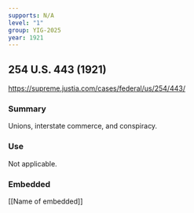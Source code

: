 ```yaml
---
supports: N/A
level: "1"
group: YIG-2025
year: 1921
---
```

## 254 U.S. 443 (1921)

https://supreme.justia.com/cases/federal/us/254/443/

### Summary

Unions, interstate commerce, and conspiracy.

### Use

Not applicable.

### Embedded

[[Name of embedded]]